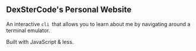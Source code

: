 ## DexSterCode's Personal Website

An interactive `cli `that allows you to learn about me by navigating around a terminal emulator.

Built with JavaScript & less.